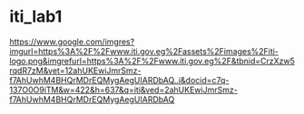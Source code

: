 # iti_lab1
https://www.google.com/imgres?imgurl=https%3A%2F%2Fwww.iti.gov.eg%2Fassets%2Fimages%2Fiti-logo.png&imgrefurl=https%3A%2F%2Fwww.iti.gov.eg%2F&tbnid=CrzXzw5rqdR7zM&vet=12ahUKEwiJmrSmz-f7AhUwhM4BHQrMDrEQMygAegUIARDbAQ..i&docid=c7q-137O0O9iTM&w=422&h=637&q=iti&ved=2ahUKEwiJmrSmz-f7AhUwhM4BHQrMDrEQMygAegUIARDbAQ
